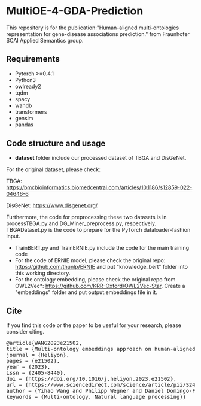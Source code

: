 # MultiOE-4-GDA-Prediction

This repository is for the publication:"Human-aligned multi-ontologies representation for gene-disease associations prediction." from Fraunhofer SCAI Applied Semantics group.

## Requirements
- Pytorch >=0.4.1
- Python3
- owlready2
- tqdm
- spacy
- wandb
- transformers
- gensim
- pandas

## Code structure and usage
- **dataset** folder include our processed dataset of TBGA and DisGeNet.

For the original dataset, please check:

TBGA: https://bmcbioinformatics.biomedcentral.com/articles/10.1186/s12859-022-04646-6

DisGeNet: https://www.disgenet.org/

Furthermore, the code for preprocessing these two datasets is in processTBGA.py and DG_Miner_preprocess.py, respectively. TBGADataset.py is the code to prepare for the PyTorch dataloader-fashion input.

- TrainBERT.py and TrainERNIE.py include the code for the main training code
- For the code of ERNIE model, please check the original repo: https://github.com/thunlp/ERNIE and put "knowledge_bert" folder into this working directory.
- For the ontology embedding, please check the original repo from OWL2Vec*: https://github.com/KRR-Oxford/OWL2Vec-Star. Create a "embeddings" folder and put output.embeddings file in it.

## Cite
If you find this code or the paper to be useful for your research, please consider citing.

<pre>
@article{WANG2023e21502,
title = {Multi-ontology embeddings approach on human-aligned multi-ontologies representation for gene-disease associations prediction},
journal = {Heliyon},
pages = {e21502},
year = {2023},
issn = {2405-8440},
doi = {https://doi.org/10.1016/j.heliyon.2023.e21502},
url = {https://www.sciencedirect.com/science/article/pii/S2405844023087108},
author = {Yihao Wang and Philipp Wegner and Daniel Domingo-Fernández and Alpha {Tom Kodamullil}},
keywords = {Multi-ontology, Natural language processing}}</pre>
